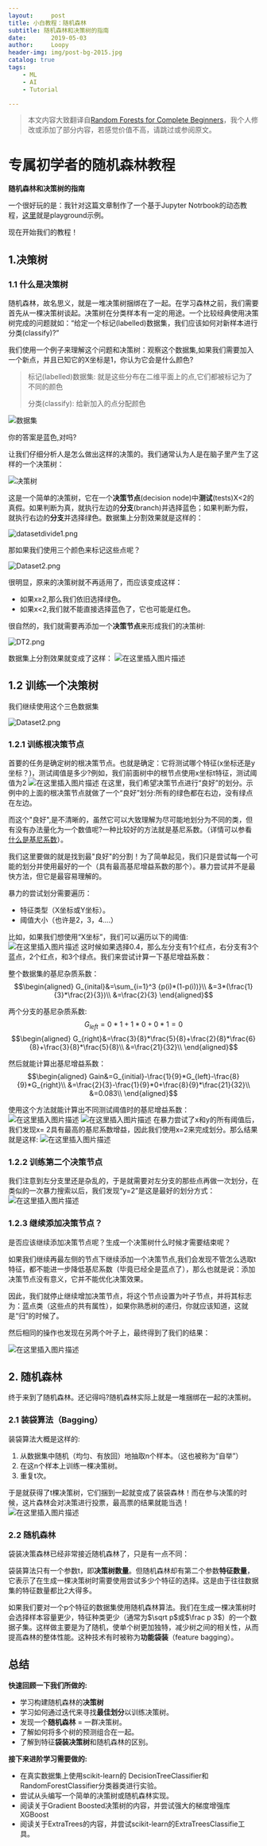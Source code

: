```yaml
---
layout:     post
title: 小白教程：随机森林
subtitle: 随机森林和决策树的指南
date:       2019-05-03
author:     Loopy
header-img: img/post-bg-2015.jpg
catalog: true
tags:
    - ML
    - AI
    - Tutorial

---
```

<script type="text/x-mathjax-config">
  MathJax.Hub.Config({
    tex2jax: {
      inlineMath: [ ['$','$'], ['\\(','\\)'] ],
      processEscapes: true
    }
  });
  </script>
<script type="text/javascript" async src="//cdn.mathjax.org/mathjax/latest/MathJax.js?config=TeX-MML-AM_CHTML">
</script>

> 本文内容大致翻译自[Random Forests for Complete Beginners](https://victorzhou.com/blog/intro-to-random-forests)，我个人修改或添加了部分内容，若感觉价值不高，请跳过或参阅原文。

# 专属初学者的随机森林教程
**随机森林和决策树的指南**

一个很好玩的是：我针对这篇文章制作了一个基于Jupyter Notrbook的动态教程，[这里](http://file.loopy.tech/release/IntroToRF.html)就是playground示例。

现在开始我们的教程！

## 1.决策树

### 1.1 什么是决策树

随机森林，故名思义，就是一堆决策树捆绑在了一起。在学习森林之前，我们需要首先从一棵决策树谈起。决策树在分类样本有一定的用途。一个比较经典使用决策树完成的问题就如：“给定一个标记(labelled)数据集，我们应该如何对新样本进行分类(classify)?”

我们使用一个例子来理解这个问题和决策树：观察这个数据集,如果我们需要加入一个新点，并且已知它的X坐标是1，你认为它会是什么颜色?

>标记(labelled)数据集: 就是这些分布在二维平面上的点,它们都被标记为了不同的颜色
>
>分类(classify): 给新加入的点分配颜色

![数据集](https://img-blog.csdnimg.cn/20190503231709650.png?x-oss-process=image/watermark,type_ZmFuZ3poZW5naGVpdGk,shadow_10,text_aHR0cHM6Ly9ibG9nLmNzZG4ubmV0L2xvb3B5Xw==,size_16,color_FFFFFF,t_70)

你的答案是蓝色,对吗?

让我们仔细分析人是怎么做出这样的决策的。我们通常认为人是在脑子里产生了这样的一个决策树：

![决策树](https://img-blog.csdnimg.cn/20190503231816343.png?x-oss-process=image/watermark,type_ZmFuZ3poZW5naGVpdGk,shadow_10,text_aHR0cHM6Ly9ibG9nLmNzZG4ubmV0L2xvb3B5Xw==,size_16,color_FFFFFF,t_70)

这是一个简单的决策树，它在一个**决策节点**(decision node)中**测试**(tests)X<2的真假。如果判断为真，就执行左边的**分支**(branch)并选择蓝色；如果判断为假，就执行右边的**分支**并选择绿色。数据集上分割效果就是这样的：

![datasetdivide1.png](https://img-blog.csdnimg.cn/20190503231940174.png?x-oss-process=image/watermark,type_ZmFuZ3poZW5naGVpdGk,shadow_10,text_aHR0cHM6Ly9ibG9nLmNzZG4ubmV0L2xvb3B5Xw==,size_16,color_FFFFFF,t_70)

那如果我们使用三个颜色来标记这些点呢？

![Dataset2.png](https://img-blog.csdnimg.cn/20190503232033690.png?x-oss-process=image/watermark,type_ZmFuZ3poZW5naGVpdGk,shadow_10,text_aHR0cHM6Ly9ibG9nLmNzZG4ubmV0L2xvb3B5Xw==,size_16,color_FFFFFF,t_70)

很明显，原来的决策树就不再适用了，而应该变成这样：
 - 如果x≥2,那么我们依旧选择绿色。
 - 如果x<2,我们就不能直接选择蓝色了，它也可能是红色。

很自然的，我们就需要再添加一个**决策节点**来形成我们的决策树:

![DT2.png](https://img-blog.csdnimg.cn/20190503232123617.png?x-oss-process=image/watermark,type_ZmFuZ3poZW5naGVpdGk,shadow_10,text_aHR0cHM6Ly9ibG9nLmNzZG4ubmV0L2xvb3B5Xw==,size_16,color_FFFFFF,t_70)

数据集上分割效果就变成了这样：
![在这里插入图片描述](https://img-blog.csdnimg.cn/20190503232151257.png?x-oss-process=image/watermark,type_ZmFuZ3poZW5naGVpdGk,shadow_10,text_aHR0cHM6Ly9ibG9nLmNzZG4ubmV0L2xvb3B5Xw==,size_16,color_FFFFFF,t_70)

## 1.2 训练一个决策树

我们继续使用这个三色数据集

![Dataset2.png](https://img-blog.csdnimg.cn/20190503232033690.png?x-oss-process=image/watermark,type_ZmFuZ3poZW5naGVpdGk,shadow_10,text_aHR0cHM6Ly9ibG9nLmNzZG4ubmV0L2xvb3B5Xw==,size_16,color_FFFFFF,t_70)

### 1.2.1 训练根决策节点
首要的任务是确定树的根决策节点。也就是确定：它将测试哪个特征(x坐标还是y坐标？)，测试阈值是多少?例如，我们前面树中的根节点使用x坐标t特征，测试阈值为2
![在这里插入图片描述](https://img-blog.csdnimg.cn/20190503232442662.png?x-oss-process=image/watermark,type_ZmFuZ3poZW5naGVpdGk,shadow_10,text_aHR0cHM6Ly9ibG9nLmNzZG4ubmV0L2xvb3B5Xw==,size_16,color_FFFFFF,t_70)
在这里，我们希望决策节点进行“良好”的划分。示例中的上面的根决策节点就做了一个“良好”划分:所有的绿色都在右边，没有绿点在左边。

而这个"良好",是不清晰的，虽然它可以大致理解为尽可能地划分为不同的类，但有没有办法量化为一个数值呢?一种比较好的方法就是基尼系数。（详情可以参看[什么是基尼系数]()）。

我们这里要做的就是找到最"良好"的分割！为了简单起见，我们只是尝试每一个可能的划分并使用最好的一个（具有最高基尼增益系数的那个）。暴力尝试并不是最快方法，但它是最容易理解的。

暴力的尝试划分需要遍历：
 - 特征类型（X坐标或Y坐标）。
 - 阈值大小（也许是2，3，4....）

比如，如果我们想使用“X坐标”，我们可以遍历以下的阈值:
![在这里插入图片描述](https://img-blog.csdnimg.cn/20190503234309646.png?x-oss-process=image/watermark,type_ZmFuZ3poZW5naGVpdGk,shadow_10,text_aHR0cHM6Ly9ibG9nLmNzZG4ubmV0L2xvb3B5Xw==,size_16,color_FFFFFF,t_70)
这时候如果选择0.4，那么左分支有1个红点，右分支有3个蓝点，2个红点，和3个绿点。我们来尝试计算一下基尼增益系数：

整个数据集的基尼杂质系数：
$$\begin{aligned}
G_{inital}&=\sum_{i=1}^3 {p(i)*(1-p(i))}\\
&=3*(\frac{1}{3}*\frac{2}{3})\\
&=\frac{2}{3}
\end{aligned}$$

两个分支的基尼杂质系数:
$$G_{left}=0*1+1*0+0*1=0$$
$$\begin{aligned}
G_{right}&=\frac{3}{8}*\frac{5}{8}+\frac{2}{8}*\frac{6}{8}+\frac{3}{8}*\frac{5}{8}\\
&=\frac{21}{32}\\
\end{aligned}$$

然后就能计算出基尼增益系数：
$$\begin{aligned}
Gain&=G_{initial}-\frac{1}{9}*G_{left}-\frac{8}{9}*G_{right}\\
&=\frac{2}{3}-\frac{1}{9}*0+\frac{8}{9}*\frac{21}{32}\\
&=0.083\\
\end{aligned}$$

使用这个方法就能计算出不同测试阈值时的基尼增益系数：
![在这里插入图片描述](https://img-blog.csdnimg.cn/20190504001235200.png?x-oss-process=image/watermark,type_ZmFuZ3poZW5naGVpdGk,shadow_10,text_aHR0cHM6Ly9ibG9nLmNzZG4ubmV0L2xvb3B5Xw==,size_16,color_FFFFFF,t_70)
![在这里插入图片描述](https://img-blog.csdnimg.cn/20190504001317839.png?x-oss-process=image/watermark,type_ZmFuZ3poZW5naGVpdGk,shadow_10,text_aHR0cHM6Ly9ibG9nLmNzZG4ubmV0L2xvb3B5Xw==,size_16,color_FFFFFF,t_70)
在暴力尝试了x和y的所有阈值后，我们发现x= 2具有最高的基尼系数增益，因此我们使用x=2来完成划分。那么结果就是这样:
![在这里插入图片描述](https://img-blog.csdnimg.cn/20190504001434930.png?x-oss-process=image/watermark,type_ZmFuZ3poZW5naGVpdGk,shadow_10,text_aHR0cHM6Ly9ibG9nLmNzZG4ubmV0L2xvb3B5Xw==,size_16,color_FFFFFF,t_70)
### 1.2.2 训练第二个决策节点
我们注意到左分支里还是杂乱的，于是就需要对左分支的那些点再做一次划分，在类似的一次暴力搜索以后，我们发现“y=2”是这是最好的划分方式：
![在这里插入图片描述](https://img-blog.csdnimg.cn/20190504001910483.png?x-oss-process=image/watermark,type_ZmFuZ3poZW5naGVpdGk,shadow_10,text_aHR0cHM6Ly9ibG9nLmNzZG4ubmV0L2xvb3B5Xw==,size_16,color_FFFFFF,t_70)
### 1.2.3 继续添加决策节点？
是否应该继续添加决策节点呢？生成一个决策树什么时候才需要结束呢？

如果我们继续再最左侧的节点下继续添加一个决策节点,我们会发现不管怎么选取t特征，都不能进一步降低基尼系数（毕竟已经全是蓝点了），那么也就是说：添加决策节点没有意义，它并不能优化决策效果。

因此，我们就停止继续增加决策节点，将这个节点设置为叶子节点，并将其标志为：蓝点类（这些点的共有属性），如果你熟悉树的递归，你就应该知道，这就是“归”的时候了。

然后相同的操作也发现在另两个叶子上，最终得到了我们的结果：

![在这里插入图片描述](https://img-blog.csdnimg.cn/20190504003453494.png?x-oss-process=image/watermark,type_ZmFuZ3poZW5naGVpdGk,shadow_10,text_aHR0cHM6Ly9ibG9nLmNzZG4ubmV0L2xvb3B5Xw==,size_16,color_FFFFFF,t_70)
## 2. 随机森林
终于来到了随机森林。还记得吗?随机森林实际上就是一堆捆绑在一起的决策树。
### 2.1 装袋算法（Bagging）
装袋算法大概是这样的:
 1. 从数据集中随机（均匀、有放回）地抽取n个样本。（这也被称为“自举”）
 2. 在这n个样本上训练一棵决策树。
 3. 重复t次。

于是就获得了t棵决策树，它们捆到一起就变成了装袋森林！而在参与决策的时候，这片森林会对决策进行投票，最高票的结果就能当选！
![在这里插入图片描述](https://img-blog.csdnimg.cn/20190504004832504.png?x-oss-process=image/watermark,type_ZmFuZ3poZW5naGVpdGk,shadow_10,text_aHR0cHM6Ly9ibG9nLmNzZG4ubmV0L2xvb3B5Xw==,size_16,color_FFFFFF,t_70)
### 2.2 随机森林
袋装决策森林已经非常接近随机森林了，只是有一点不同：

袋装算法只有一个参数t，即**决策树数量**。但随机森林却有第二个参数**特征数量**，它表示了在生成一棵决策树时需要使用尝试多少个特征的选择。这是由于往往数据集的特征数量都比2大得多。

如果我们要对一个p个特征的数据集使用随机森林算法。我们在生成一棵决策树时会选择样本容量更少，特征种类更少（通常为$\sqrt p$或$\frac p 3$）的一个数据子集。这样做主要是为了随机，使单个树更加独特，减少树之间的相关性，从而提高森林的整体性能。这种技术有时被称为**功能袋装**（feature bagging）。
## 总结
**快速回顾一下我们所做的:**
 - 学习构建随机森林的**决策树**
 - 学习如何通过迭代来寻找**最佳划分**以训练决策树。
 - 发现一个**随机森林** = 一群决策树。
 - 了解如何将多个树的预测组合在一起。
 - 了解到特征**袋装决策树**和随机森林的区别。

**接下来进阶学习需要做的:**
 - 在真实数据集上使用scikit-learn的 DecisionTreeClassifier和RandomForestClassifier分类器类进行实验。
 - 尝试从头编写一个简单的决策树或随机森林实现。
 - 阅读关于Gradient Boosted决策树的内容，并尝试强大的梯度增强库XGBoost
 - 阅读关于ExtraTrees的内容，并尝试scikit-learn的ExtraTreesClassifie工具。
